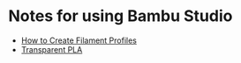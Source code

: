 # Notes for using Bambu Studio

* [How to Create Filament Profiles](./create_filament_profiles.md)
* [Transparent PLA](./transparent_pla.md)

